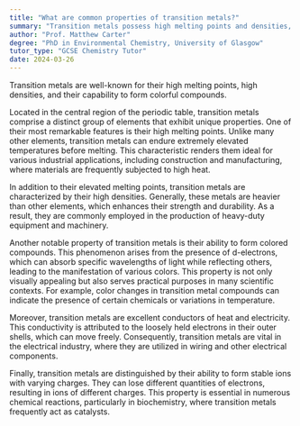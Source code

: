```yaml
---
title: "What are common properties of transition metals?"
summary: "Transition metals possess high melting points and densities, and are notable for their capacity to form colored compounds."
author: "Prof. Matthew Carter"
degree: "PhD in Environmental Chemistry, University of Glasgow"
tutor_type: "GCSE Chemistry Tutor"
date: 2024-03-26
---
```


Transition metals are well-known for their high melting points, high densities, and their capability to form colorful compounds.

Located in the central region of the periodic table, transition metals comprise a distinct group of elements that exhibit unique properties. One of their most remarkable features is their high melting points. Unlike many other elements, transition metals can endure extremely elevated temperatures before melting. This characteristic renders them ideal for various industrial applications, including construction and manufacturing, where materials are frequently subjected to high heat.

In addition to their elevated melting points, transition metals are characterized by their high densities. Generally, these metals are heavier than other elements, which enhances their strength and durability. As a result, they are commonly employed in the production of heavy-duty equipment and machinery.

Another notable property of transition metals is their ability to form colored compounds. This phenomenon arises from the presence of d-electrons, which can absorb specific wavelengths of light while reflecting others, leading to the manifestation of various colors. This property is not only visually appealing but also serves practical purposes in many scientific contexts. For example, color changes in transition metal compounds can indicate the presence of certain chemicals or variations in temperature.

Moreover, transition metals are excellent conductors of heat and electricity. This conductivity is attributed to the loosely held electrons in their outer shells, which can move freely. Consequently, transition metals are vital in the electrical industry, where they are utilized in wiring and other electrical components.

Finally, transition metals are distinguished by their ability to form stable ions with varying charges. They can lose different quantities of electrons, resulting in ions of different charges. This property is essential in numerous chemical reactions, particularly in biochemistry, where transition metals frequently act as catalysts.
    